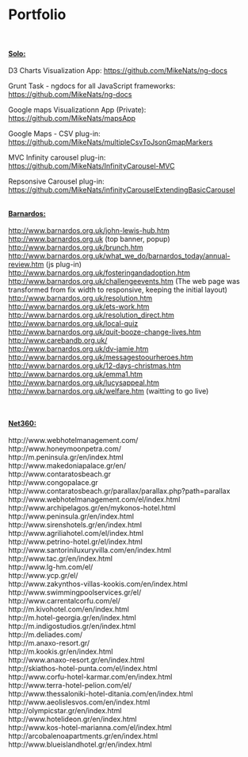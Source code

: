 # Portfolio
<br/><br/>
<b><u>Solo:</u></b> <br/><br/>
D3 Charts Visualization App:
https://github.com/MikeNats/ng-docs <br/>

Grunt Task - ngdocs for all JavaScript frameworks:
https://github.com/MikeNats/ng-docs  <br/>

Google maps Visualizationn App (Private): 
https://github.com/MikeNats/mapsApp <br/>

Google Maps - CSV plug-in: 
https://github.com/MikeNats/multipleCsvToJsonGmapMarkers<br/>

MVC Infinity carousel plug-in:
https://github.com/MikeNats/InfinityCarousel-MVC<br/>

Repsonsive  Carousel plug-in: 
https://github.com/MikeNats/infinityCarouselExtendingBasicCarousel<br/><br/>

<b><u>Barnardos: </u></b> <br/><br/>
http://www.barnardos.org.uk/john-lewis-hub.htm <br/>
http://www.barnardos.org.uk (top banner, popup) <br/>
http://www.barnardos.org.uk/brunch.htm <br/>
http://www.barnardos.org.uk/what_we_do/barnardos_today/annual-review.htm (js plug-in) <br/>
http://www.barnardos.org.uk/fosteringandadoption.htm <br/>
http://www.barnardos.org.uk/challengeevents.htm (The web page was transformed from fix width to responsive, keeping the initial layout) <br/>
http://www.barnardos.org.uk/resolution.htm <br/>
http://www.barnardos.org.uk/ets-work.htm <br/>
http://www.barnardos.org.uk/resolution_direct.htm <br/>
http://www.barnardos.org.uk/local-quiz <br/>
http://www.barnardos.org.uk/quit-booze-change-lives.htm <br/>
http://www.carebandb.org.uk/ <br/>
http://www.barnardos.org.uk/dv-jamie.htm <br/>
http://www.barnardos.org.uk/messagestoourheroes.htm <br/>
http://www.barnardos.org.uk/12-days-christmas.htm <br/>
http://www.barnardos.org.uk/emma1.htm <br/>
http://www.barnardos.org.uk/lucysappeal.htm <br/>
http://www.barnardos.org.uk/welfare.htm (waitting to go live)

 <br/>
 <br/>
<b><u>Net360: </u></b> <br/><br/>
http://www.webhotelmanagement.com/ <br/>
http://www.honeymoonpetra.com/  <br/>
http://m.peninsula.gr/en/index.html <br/>
http://www.makedoniapalace.gr/en/ <br/>
http://www.contaratosbeach.gr <br/>
http://www.congopalace.gr <br/>
http://www.contaratosbeach.gr/parallax/parallax.php?path=parallax  <br/>
http://www.webhotelmanagement.com/el/index.html <br/>
http://www.archipelagos.gr/en/mykonos-hotel.html <br/>
http://www.peninsula.gr/en/index.html <br/>
http://www.sirenshotels.gr/en/index.html <br/>
http://www.agriliahotel.com/el/index.html <br/>
http://www.petrino-hotel.gr/el/index.html <br/>
http://www.santoriniluxuryvilla.com/en/index.html <br/>
http://www.tac.gr/en/index.html <br/>
http://www.lg-hm.com/el/ <br/>
http://www.ycp.gr/el/ <br/>
http://www.zakynthos-villas-kookis.com/en/index.html <br/>
http://www.swimmingpoolservices.gr/el/ <br/>
http://www.carrentalcorfu.com/el/ <br/>
http://m.kivohotel.com/en/index.html <br/>
http://m.hotel-georgia.gr/en/index.html <br/>
http://m.indigostudios.gr/en/index.html <br/>
http://m.deliades.com/ <br/>
http://m.anaxo-resort.gr/ <br/>
http://m.kookis.gr/en/index.html <br/>
http://www.anaxo-resort.gr/en/index.html <br/>
http://skiathos-hotel-punta.com/el/index.html <br/>
http://www.corfu-hotel-karmar.com/en/index.html <br/>
http://www.terra-hotel-pelion.com/el/ <br/>
http://www.thessaloniki-hotel-ditania.com/en/index.html <br/>
http://www.aeolislesvos.com/en/index.html <br/>
http://olympicstar.gr/en/index.html <br/>
http://www.hotelideon.gr/en/index.html <br/>
http://www.kos-hotel-marianna.com/el/index.html <br/>
http://arcobalenoapartments.gr/en/index.html <br/>
http://www.blueislandhotel.gr/en/index.html <br/>
